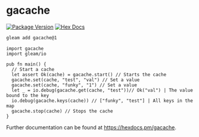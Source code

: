 # gacache

[![Package Version](https://img.shields.io/hexpm/v/gacache)](https://hex.pm/packages/gacache)
[![Hex Docs](https://img.shields.io/badge/hex-docs-ffaff3)](https://hexdocs.pm/gacache/)

```sh
gleam add gacache@1
```
```gleam
import gacache
import gleam/io

pub fn main() {
  // Start a cache
  let assert Ok(cache) = gacache.start() // Starts the cache
  gacache.set(cache, "test", "val") // Set a value
  gacache.set(cache, "funky", "1") // Set a value
  let _ = io.debug(gacache.get(cache, "test"))// Ok("val") | The value bound to the key
  io.debug(gacache.keys(cache)) // ["funky", "test"] | All keys in the map
  gacache.stop(cache) // Stops the cache
}
```

Further documentation can be found at <https://hexdocs.pm/gacache>.

